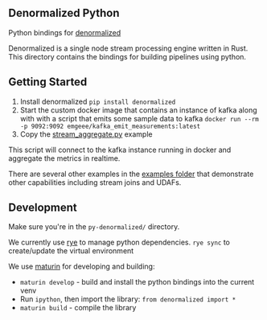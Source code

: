 ## Denormalized Python 

Python bindings for [denormalized](https://github.com/probably-nothing-labs/denormalized)

Denormalized is a single node stream processing engine written in Rust. This directory contains the bindings for building pipelines using python.

## Getting Started

1. Install denormalized `pip install denormalized`
2. Start the custom docker image that contains an instance of kafka along with with a script that emits some sample data to kafka `docker run --rm -p 9092:9092 emgeee/kafka_emit_measurements:latest`
3. Copy the [stream_aggregate.py](python/examples/stream_aggregate.py) example

This script will connect to the kafka instance running in docker and aggregate the metrics in realtime.

There are several other examples in the [examples folder](python/examples/) that demonstrate other capabilities including stream joins and UDAFs.


## Development

Make sure you're in the `py-denormalized/` directory.

We currently use [rye](https://rye.astral.sh/) to manage python dependencies.
`rye sync` to create/update the virtual environment

We use [maturin](https://www.maturin.rs/) for developing and building:
- `maturin develop` - build and install the python bindings into the current venv
- Run `ipython`, then import the library: `from denormalized import *`
- `maturin build` - compile the library

